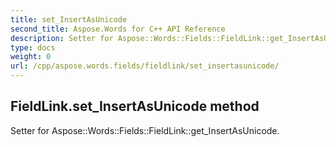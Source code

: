 ```yaml
---
title: set_InsertAsUnicode
second_title: Aspose.Words for C++ API Reference
description: Setter for Aspose::Words::Fields::FieldLink::get_InsertAsUnicode. 
type: docs
weight: 0
url: /cpp/aspose.words.fields/fieldlink/set_insertasunicode/
---
```

## FieldLink.set_InsertAsUnicode method


Setter for Aspose::Words::Fields::FieldLink::get_InsertAsUnicode. 

